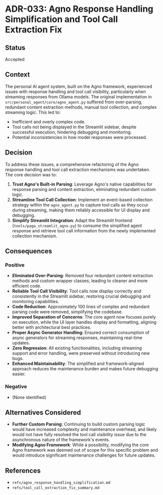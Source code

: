 # ADR-033: Agno Response Handling Simplification and Tool Call Extraction Fix

## Status
Accepted

## Context
The personal AI agent system, built on the Agno framework, experienced issues with response handling and tool call visibility, particularly when streaming responses from Ollama models. The original implementation in `src/personal_agent/core/agno_agent.py` suffered from over-parsing, redundant content extraction methods, manual tool collection, and complex streaming logic. This led to:
- Inefficient and overly complex code.
- Tool calls not being displayed in the Streamlit sidebar, despite successful execution, hindering debugging and monitoring.
- Potential inconsistencies in how model responses were processed.

## Decision
To address these issues, a comprehensive refactoring of the Agno response handling and tool call extraction mechanisms was undertaken. The core decision was to:
1.  **Trust Agno's Built-in Parsing**: Leverage Agno's native capabilities for response parsing and content extraction, eliminating redundant custom logic.
2.  **Streamline Tool Call Collection**: Implement an event-based collection strategy within the `agno_agent.py` to capture tool calls as they occur during streaming, making them reliably accessible for UI display and debugging.
3.  **Simplify Streamlit Integration**: Adapt the Streamlit frontend (`tools/paga_streamlit_agno.py`) to consume the simplified agent response and retrieve tool call information from the newly implemented collection mechanism.

## Consequences

### Positive
- **Eliminated Over-Parsing**: Removed four redundant content extraction methods and custom wrapper classes, leading to cleaner and more efficient code.
- **Reliable Tool Call Visibility**: Tool calls now display correctly and consistently in the Streamlit sidebar, restoring crucial debugging and monitoring capabilities.
- **Code Reduction**: Approximately 100 lines of complex and redundant parsing code were removed, simplifying the codebase.
- **Improved Separation of Concerns**: The core agent now focuses purely on execution, while the UI layer handles display and formatting, aligning better with architectural best practices.
- **Proper Async Generator Handling**: Ensured correct consumption of async generators for streaming responses, maintaining real-time updates.
- **Zero Regression**: All existing functionalities, including streaming support and error handling, were preserved without introducing new bugs.
- **Enhanced Maintainability**: The simplified and framework-aligned approach reduces the maintenance burden and makes future debugging easier.

### Negative
- (None identified)

## Alternatives Considered
- **Further Custom Parsing**: Continuing to build custom parsing logic would have increased complexity and maintenance overhead, and likely would not have fully resolved the tool call visibility issue due to the asynchronous nature of the framework's events.
- **Modifying Agno Framework**: While a possibility, modifying the core Agno framework was deemed out of scope for this specific problem and would introduce significant maintenance challenges for future updates.

## References
- `refs/agno_response_handling_simplification.md`
- `refs/tool_call_extraction_fix_summary.md`
